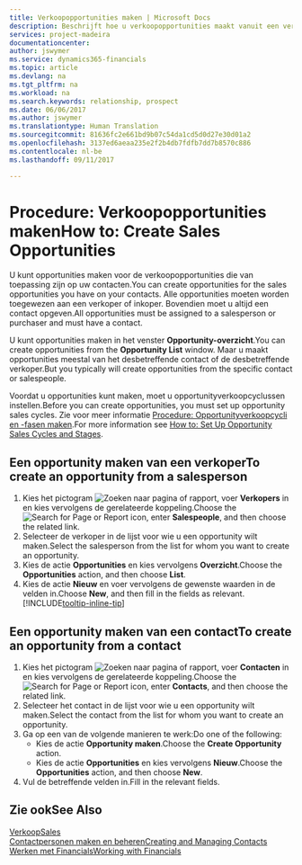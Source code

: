 ```yaml
---
title: Verkoopopportunities maken | Microsoft Docs
description: Beschrijft hoe u verkoopopportunities maakt vanuit een verkoper of contact in Financials.
services: project-madeira
documentationcenter: 
author: jswymer
ms.service: dynamics365-financials
ms.topic: article
ms.devlang: na
ms.tgt_pltfrm: na
ms.workload: na
ms.search.keywords: relationship, prospect
ms.date: 06/06/2017
ms.author: jswymer
ms.translationtype: Human Translation
ms.sourcegitcommit: 81636fc2e661bd9b07c54da1cd5d0d27e30d01a2
ms.openlocfilehash: 3137ed6aeaa235e2f2b4db7fdfb7dd7b8570c886
ms.contentlocale: nl-be
ms.lasthandoff: 09/11/2017

---
```

# <a name="how-to-create-sales-opportunities"></a><span data-ttu-id="711bc-103">Procedure: Verkoopopportunities maken</span><span class="sxs-lookup"><span data-stu-id="711bc-103">How to: Create Sales Opportunities</span></span>
<span data-ttu-id="711bc-104">U kunt opportunities maken voor de verkoopopportunities die van toepassing zijn op uw contacten.</span><span class="sxs-lookup"><span data-stu-id="711bc-104">You can create opportunities for the sales opportunities you have on your contacts.</span></span> <span data-ttu-id="711bc-105">Alle opportunities moeten worden toegewezen aan een verkoper of inkoper. Bovendien moet u altijd een contact opgeven.</span><span class="sxs-lookup"><span data-stu-id="711bc-105">All opportunities must be assigned to a salesperson or purchaser and must have a contact.</span></span>

<span data-ttu-id="711bc-106">U kunt opportunities maken in het venster **Opportunity-overzicht**.</span><span class="sxs-lookup"><span data-stu-id="711bc-106">You can create opportunities from the **Opportunity List** window.</span></span> <span data-ttu-id="711bc-107">Maar u maakt opportunities meestal van het desbetreffende contact of de desbetreffende verkoper.</span><span class="sxs-lookup"><span data-stu-id="711bc-107">But you typically will create opportunities from the specific contact or salespeople.</span></span>

<span data-ttu-id="711bc-108">Voordat u opportunities kunt maken, moet u opportunityverkoopcyclussen instellen.</span><span class="sxs-lookup"><span data-stu-id="711bc-108">Before you can create opportunities, you must set up opportunity sales cycles.</span></span> <span data-ttu-id="711bc-109">Zie voor meer informatie [Procedure: Opportunityverkoopcycli en -fasen maken](marketing-how-setup-opportunity-sales-cycles-stages.md).</span><span class="sxs-lookup"><span data-stu-id="711bc-109">For more information see [How to: Set Up Opportunity Sales Cycles and Stages](marketing-how-setup-opportunity-sales-cycles-stages.md).</span></span>

## <a name="to-create-an-opportunity-from-a-salesperson"></a><span data-ttu-id="711bc-110">Een opportunity maken van een verkoper</span><span class="sxs-lookup"><span data-stu-id="711bc-110">To create an opportunity from a salesperson</span></span>
1. <span data-ttu-id="711bc-111">Kies het pictogram ![Zoeken naar pagina of rapport](media/ui-search/search_small.png "pictogram Zoeken naar pagina of rapport"), voer **Verkopers** in en kies vervolgens de gerelateerde koppeling.</span><span class="sxs-lookup"><span data-stu-id="711bc-111">Choose the ![Search for Page or Report](media/ui-search/search_small.png "Search for Page or Report icon") icon, enter **Salespeople**, and then choose the related link.</span></span>
2. <span data-ttu-id="711bc-112">Selecteer de verkoper in de lijst voor wie u een opportunity wilt maken.</span><span class="sxs-lookup"><span data-stu-id="711bc-112">Select the salesperson from the list for whom you want to create an opportunity.</span></span>
3. <span data-ttu-id="711bc-113">Kies de actie **Opportunities** en kies vervolgens **Overzicht**.</span><span class="sxs-lookup"><span data-stu-id="711bc-113">Choose the **Opportunities** action, and then choose **List**.</span></span>
4. <span data-ttu-id="711bc-114">Kies de actie **Nieuw** en voer vervolgens de gewenste waarden in de velden in.</span><span class="sxs-lookup"><span data-stu-id="711bc-114">Choose **New**, and then fill in the fields as relevant.</span></span> [!INCLUDE[tooltip-inline-tip](includes/tooltip-inline-tip_md.md)]  



## <a name="to-create-an-opportunity-from-a-contact"></a><span data-ttu-id="711bc-115">Een opportunity maken van een contact</span><span class="sxs-lookup"><span data-stu-id="711bc-115">To create an opportunity from a contact</span></span>
1. <span data-ttu-id="711bc-116">Kies het pictogram ![Zoeken naar pagina of rapport](media/ui-search/search_small.png "pictogram Zoeken naar pagina of rapport"), voer **Contacten** in en kies vervolgens de gerelateerde koppeling.</span><span class="sxs-lookup"><span data-stu-id="711bc-116">Choose the ![Search for Page or Report](media/ui-search/search_small.png "Search for Page or Report icon") icon, enter **Contacts**, and then choose the related link.</span></span>
2. <span data-ttu-id="711bc-117">Selecteer het contact in de lijst voor wie u een opportunity wilt maken.</span><span class="sxs-lookup"><span data-stu-id="711bc-117">Select the contact from the list for whom you want to create an opportunity.</span></span>
3. <span data-ttu-id="711bc-118">Ga op een van de volgende manieren te werk:</span><span class="sxs-lookup"><span data-stu-id="711bc-118">Do one of the following:</span></span>
   * <span data-ttu-id="711bc-119">Kies de actie **Opportunity maken**.</span><span class="sxs-lookup"><span data-stu-id="711bc-119">Choose the **Create Opportunity** action.</span></span>
   * <span data-ttu-id="711bc-120">Kies de actie **Opportunities** en kies vervolgens **Nieuw**.</span><span class="sxs-lookup"><span data-stu-id="711bc-120">Choose the  **Opportunities** action, and then choose **New**.</span></span>
4. <span data-ttu-id="711bc-121">Vul de betreffende velden in.</span><span class="sxs-lookup"><span data-stu-id="711bc-121">Fill in the relevant fields.</span></span>

## <a name="see-also"></a><span data-ttu-id="711bc-122">Zie ook</span><span class="sxs-lookup"><span data-stu-id="711bc-122">See Also</span></span>
[<span data-ttu-id="711bc-123">Verkoop</span><span class="sxs-lookup"><span data-stu-id="711bc-123">Sales</span></span>](sales-manage-sales.md)  
[<span data-ttu-id="711bc-124">Contactpersonen maken en beheren</span><span class="sxs-lookup"><span data-stu-id="711bc-124">Creating and Managing Contacts</span></span>](marketing-contacts.md)  
[<span data-ttu-id="711bc-125">Werken met Financials</span><span class="sxs-lookup"><span data-stu-id="711bc-125">Working with Financials</span></span>](ui-work-product.md)

